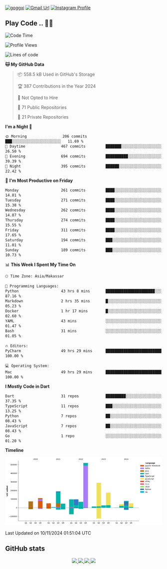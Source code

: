 [![goggxi](https://img.shields.io/badge/Portofolio-Goggxi-orange)](https://goggxi.github.io)
[![Gmail Url](https://img.shields.io/twitter/url?label=Goggxi@gmail.com&logo=gmail&style=social&url=http%3A%2F%2Fmailto%3Acontact.Goggxi@gmail.com)](mailto:Goggxi@gmail.com) [![Instagram Profile](https://img.shields.io/twitter/url?label=moh_rifkan&logo=instagram&style=social&url=https://www.instagram.com/moh_rifkan/)](https://www.instagram.com/moh_rifkan/)

## Play Code .. 💬🚀

<!-- [![Moh Rifkan GitHub stats](https://github-readme-stats.vercel.app/api?username=goggxi&count_private=true&show_icons=true&theme=dracula&custom_title=Goggxi%20Statistic%20🚀)](https://github.com/goggxi/goggxi)

[![Top Langs](https://github-readme-stats.vercel.app/api/top-langs/?username=goggxi&langs_count=8&layout=compact&show_icons=true&theme=dracula)](https://github.com/goggxi/goggxi) -->

<!--START_SECTION:waka-->
![Code Time](http://img.shields.io/badge/Code%20Time-3%2C547%20hrs%2046%20mins-blue)

![Profile Views](http://img.shields.io/badge/Profile%20Views-2-blue)

![Lines of code](https://img.shields.io/badge/From%20Hello%20World%20I%27ve%20Written-1.9%20million%20lines%20of%20code-blue)

**🐱 My GitHub Data** 

> 📦 558.5 kB Used in GitHub's Storage 
 > 
> 🏆 387 Contributions in the Year 2024
 > 
> 🚫 Not Opted to Hire
 > 
> 📜 71 Public Repositories 
 > 
> 🔑 21 Private Repositories 
 > 
**I'm a Night 🦉** 

```text
🌞 Morning                206 commits         ███░░░░░░░░░░░░░░░░░░░░░░   11.69 % 
🌆 Daytime                467 commits         ███████░░░░░░░░░░░░░░░░░░   26.50 % 
🌃 Evening                694 commits         ██████████░░░░░░░░░░░░░░░   39.39 % 
🌙 Night                  395 commits         ██████░░░░░░░░░░░░░░░░░░░   22.42 % 
```
📅 **I'm Most Productive on Friday** 

```text
Monday                   261 commits         ████░░░░░░░░░░░░░░░░░░░░░   14.81 % 
Tuesday                  271 commits         ████░░░░░░░░░░░░░░░░░░░░░   15.38 % 
Wednesday                262 commits         ████░░░░░░░░░░░░░░░░░░░░░   14.87 % 
Thursday                 274 commits         ████░░░░░░░░░░░░░░░░░░░░░   15.55 % 
Friday                   311 commits         ████░░░░░░░░░░░░░░░░░░░░░   17.65 % 
Saturday                 194 commits         ███░░░░░░░░░░░░░░░░░░░░░░   11.01 % 
Sunday                   189 commits         ███░░░░░░░░░░░░░░░░░░░░░░   10.73 % 
```


📊 **This Week I Spent My Time On** 

```text
🕑︎ Time Zone: Asia/Makassar

💬 Programming Languages: 
Python                   43 hrs 8 mins       ██████████████████████░░░   87.16 % 
Markdown                 2 hrs 35 mins       █░░░░░░░░░░░░░░░░░░░░░░░░   05.23 % 
Docker                   1 hr 17 mins        █░░░░░░░░░░░░░░░░░░░░░░░░   02.60 % 
YAML                     43 mins             ░░░░░░░░░░░░░░░░░░░░░░░░░   01.47 % 
Bash                     31 mins             ░░░░░░░░░░░░░░░░░░░░░░░░░   01.05 % 

🔥 Editors: 
PyCharm                  49 hrs 29 mins      █████████████████████████   100.00 % 

💻 Operating System: 
Mac                      49 hrs 29 mins      █████████████████████████   100.00 % 
```

**I Mostly Code in Dart** 

```text
Dart                     31 repos            █████████░░░░░░░░░░░░░░░░   37.35 % 
TypeScript               11 repos            ███░░░░░░░░░░░░░░░░░░░░░░   13.25 % 
Python                   7 repos             ██░░░░░░░░░░░░░░░░░░░░░░░   08.43 % 
JavaScript               7 repos             ██░░░░░░░░░░░░░░░░░░░░░░░   08.43 % 
Go                       1 repo              ░░░░░░░░░░░░░░░░░░░░░░░░░   01.20 % 
```



**Timeline**

![Lines of Code chart](https://raw.githubusercontent.com/Goggxi/Goggxi/main/assets/bar_graph.png)


 Last Updated on 10/11/2024 01:51:04 UTC
<!--END_SECTION:waka-->

## GitHub stats

<p align="center">
  <a href="https://github.com/goggxi">
    <img src="http://github-profile-summary-cards.vercel.app/api/cards/profile-details?username=goggxi&theme=transparent" />
  </a>
  <a href="https://github.com/goggxi">
    <img src="https://github-readme-streak-stats.herokuapp.com/?user=goggxi&hide_border=true&card_width=338&theme=transparent" />
  </a>
  <a href="https://github.com/goggxi">
    <img src="http://github-profile-summary-cards.vercel.app/api/cards/stats?username=goggxi&theme=transparent" />
  </a>
  <a href="https://github.com/goggxi">
    <img src="https://github-readme-stats.vercel.app/api/top-langs/?username=goggxi&langs_count=10&exclude_repo=&hide=c,makefile,html,css,sass,nix,nunjucks,tsql,dockerfile,shell&card_width=699&hide_border=true&theme=transparent" />
  </a>
  <!-- <br/>
  <a href="https://github.com/goggxi">
    <img src="https://komarev.com/ghpvc/?username=goggxi&color=blue&style=flat" />
  </a> -->
</p>
